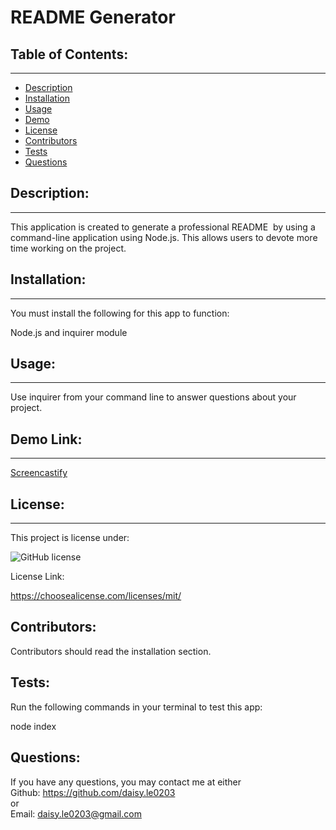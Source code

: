 # README Generator

## Table of Contents:

---

- [Description](#description)
- [Installation](#installation)
- [Usage](#usage)
- [Demo](#demo)
- [License](#license)
- [Contributors](#contributors)
- [Tests](#tests)
- [Questions](#questions)

## Description:

---

This application is created to generate a professional README  by using a command-line application using Node.js. This allows users to devote more time working on the project.

## Installation:

---

You must install the following for this app to function:

Node.js and inquirer module

## Usage:

---

Use inquirer from your command line to answer questions about your project.

## Demo Link:

---

[Screencastify](https://drive.google.com/file/d/1rkTnSc0OGjL4_A1vY9j8mV6DBQL4sn9p/view)

## License:

---

This project is license under:

![GitHub license](https://img.shields.io/github/license/Naereen/StrapDown.js.svg)

License Link:

https://choosealicense.com/licenses/mit/

## Contributors:

Contributors should read the installation section.

## Tests:

Run the following commands in your terminal to test this app:

node index

## Questions:

If you have any questions, you may contact me at either <br>
Github: https://github.com/daisy.le0203
<br>
or
<br>
Email: daisy.le0203@gmail.com
